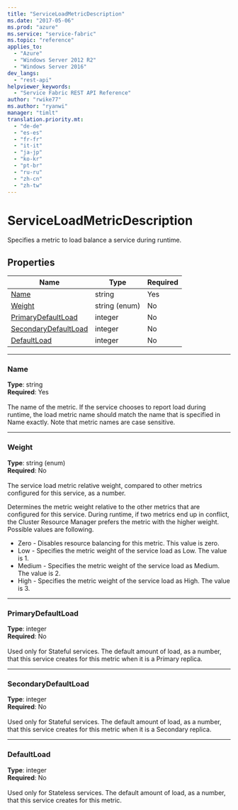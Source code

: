```yaml
---
title: "ServiceLoadMetricDescription"
ms.date: "2017-05-06"
ms.prod: "azure"
ms.service: "service-fabric"
ms.topic: "reference"
applies_to: 
  - "Azure"
  - "Windows Server 2012 R2"
  - "Windows Server 2016"
dev_langs: 
  - "rest-api"
helpviewer_keywords: 
  - "Service Fabric REST API Reference"
author: "rwike77"
ms.author: "ryanwi"
manager: "timlt"
translation.priority.mt: 
  - "de-de"
  - "es-es"
  - "fr-fr"
  - "it-it"
  - "ja-jp"
  - "ko-kr"
  - "pt-br"
  - "ru-ru"
  - "zh-cn"
  - "zh-tw"
---
```

# ServiceLoadMetricDescription

Specifies a metric to load balance a service during runtime.

## Properties
| Name | Type | Required |
| --- | --- | --- |
| [Name](#name) | string | Yes |
| [Weight](#weight) | string (enum) | No |
| [PrimaryDefaultLoad](#primarydefaultload) | integer | No |
| [SecondaryDefaultLoad](#secondarydefaultload) | integer | No |
| [DefaultLoad](#defaultload) | integer | No |

____
### Name
__Type__: string <br/>
__Required__: Yes<br/>
<br/>
The name of the metric. If the service chooses to report load during runtime, the load metric name should match the name that is specified in Name exactly. Note that metric names are case sensitive.

____
### Weight
__Type__: string (enum) <br/>
__Required__: No<br/>
<br/>
The service load metric relative weight, compared to other metrics configured for this service, as a number.

Determines the metric weight relative to the other metrics that are configured for this service. During runtime, if two metrics end up in conflict, the Cluster Resource Manager prefers the metric with the higher weight. Possible values are following.

  - Zero - Disables resource balancing for this metric. This value is zero.
  - Low - Specifies the metric weight of the service load as Low. The value is 1.
  - Medium - Specifies the metric weight of the service load as Medium. The value is 2.
  - High - Specifies the metric weight of the service load as High. The value is 3.



____
### PrimaryDefaultLoad
__Type__: integer <br/>
__Required__: No<br/>
<br/>
Used only for Stateful services. The default amount of load, as a number, that this service creates for this metric when it is a Primary replica.

____
### SecondaryDefaultLoad
__Type__: integer <br/>
__Required__: No<br/>
<br/>
Used only for Stateful services. The default amount of load, as a number, that this service creates for this metric when it is a Secondary replica.

____
### DefaultLoad
__Type__: integer <br/>
__Required__: No<br/>
<br/>
Used only for Stateless services. The default amount of load, as a number, that this service creates for this metric.
